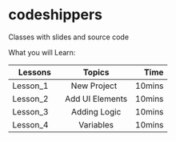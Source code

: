 # codeshippers
Classes with slides and source code

What you will Learn:

| Lessons       | Topics          | Time  |
| ------------- |:---------------:| -----:|
| Lesson_1      | New Project     | 10mins|
| Lesson_2      | Add UI Elements | 10mins|
| Lesson_3      | Adding Logic    | 10mins|
| Lesson_4      | Variables       | 10mins|
